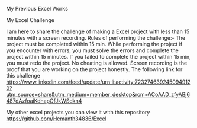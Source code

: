 My Previous Excel Works

My Excel Challenge

I am here to share the challenge of making a Excel project with less than 15 minutes with a screen recording. Rules of performing the challenge:- The project must be completed within 15 min. While performing the project if you encounter with errors, you must solve the errors and complete the project within 15 minutes. If you failed to complete the project within 15 min, you must redo the project. No cheating is allowed. Screen recording is the proof that you are working on the project honestly. The following link for this challenge https://www.linkedin.com/feed/update/urn:li:activity:7232746392450949120?utm_source=share&utm_medium=member_desktop&rcm=ACoAAD_zfyABj6487dAzfoaiKdhapOfJkWSdkn4

My other excel projects you can view it with this repository https://github.com/Hemanth34836/Excel
